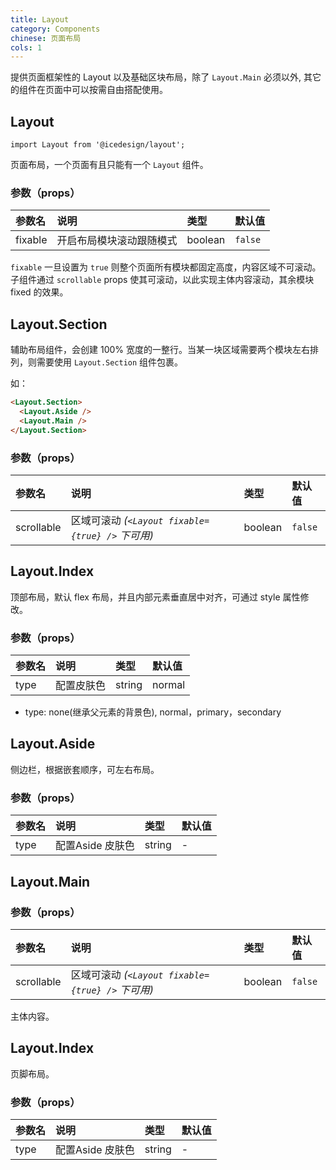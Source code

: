 ```yaml
---
title: Layout
category: Components
chinese: 页面布局
cols: 1
---
```


提供页面框架性的 Layout 以及基础区块布局，除了 `Layout.Main` 必须以外, 其它的组件在页面中可以按需自由搭配使用。

## Layout

`import Layout from '@icedesign/layout';`

页面布局，一个页面有且只能有一个 `Layout` 组件。

### 参数（props）

| 参数名      | 说明           | 类型      | 默认值     |
|:---------|:-------------|:--------|:--------|
| fixable | 开启布局模块滚动跟随模式 | boolean | `false` |

`fixable` 一旦设置为 `true` 则整个页面所有模块都固定高度，内容区域不可滚动。子组件通过 `scrollable` props 使其可滚动，以此实现主体内容滚动，其余模块 fixed 的效果。

## Layout.Section

辅助布局组件，会创建 100% 宽度的一整行。当某一块区域需要两个模块左右排列，则需要使用 `Layout.Section` 组件包裹。

如：

`````html
<Layout.Section>
  <Layout.Aside />
  <Layout.Main />
</Layout.Section>
`````

### 参数（props）

| 参数名        | 说明                                        | 类型      | 默认值     |
|:-----------|:------------------------------------------|:--------|:--------|
| scrollable | 区域可滚动 *(`<Layout fixable={true} />` 下可用)* | boolean | `false` |

## Layout.Index

顶部布局，默认 flex 布局，并且内部元素垂直居中对齐，可通过 style 属性修改。

### 参数（props）

| 参数名        | 说明            | 类型     | 默认值      |
|:-----------|:--------------|:-------|:---------|
| type      | 配置皮肤色 | string | normal |

- type: none(继承父元素的背景色), normal，primary，secondary

## Layout.Aside

侧边栏，根据嵌套顺序，可左右布局。

### 参数（props）

| 参数名   | 说明            | 类型            | 默认值   |
|:------|:--------------|:--------------|:------|
| type | 配置Aside 皮肤色 | string        | -     |

## Layout.Main

### 参数（props）

| 参数名        | 说明                                        | 类型      | 默认值     |
|:-----------|:------------------------------------------|:--------|:--------|
| scrollable | 区域可滚动 *(`<Layout fixable={true} />` 下可用)* | boolean | `false` |

主体内容。

## Layout.Index

页脚布局。

### 参数（props）

| 参数名   | 说明            | 类型            | 默认值   |
|:------|:--------------|:--------------|:------|
| type | 配置Aside 皮肤色 | string        | -     |
